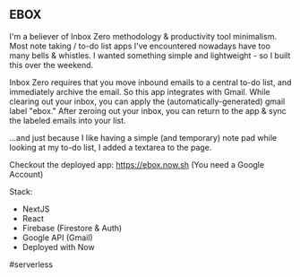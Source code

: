 ## EBOX

I'm a believer of Inbox Zero methodology & productivity tool minimalism. Most note taking / to-do list apps I've encountered nowadays have too many bells & whistles. I wanted something simple and lightweight - so I built this over the weekend.

Inbox Zero requires that you move inbound emails to a central to-do list, and immediately archive the email. So this app integrates with Gmail. While clearing out your inbox, you can apply the (automatically-generated) gmail label "ebox." After zeroing out your inbox, you can return to the app & sync the labeled emails into your list.

...and just because I like having a simple (and temporary) note pad while looking at my to-do list, I added a textarea to the page.

Checkout the deployed app: https://ebox.now.sh
(You need a Google Account)

Stack:
- NextJS
- React
- Firebase (Firestore & Auth)
- Google API (Gmail)
- Deployed with Now

#serverless

